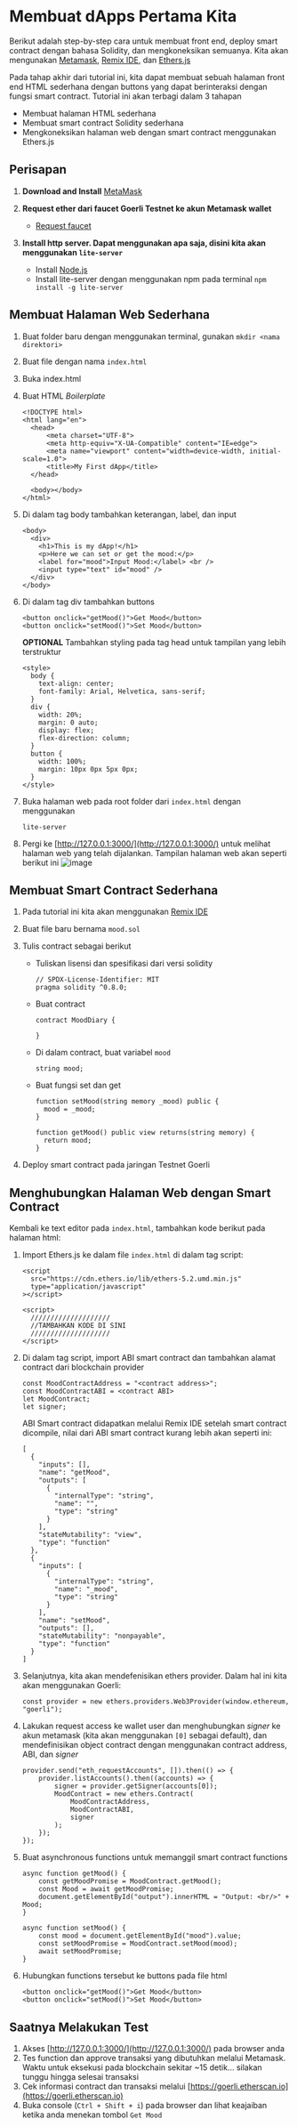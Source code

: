 # Membuat dApps Pertama Kita

Berikut adalah step-by-step cara untuk membuat front end, deploy smart contract dengan bahasa Solidity, dan mengkoneksikan semuanya. Kita akan mengunakan [Metamask](https://metamask.io/), [Remix IDE](https://remix-project.org/), dan [Ethers.js](https://docs.ethers.io/v5/)

Pada tahap akhir dari tutorial ini, kita dapat membuat sebuah halaman front end HTML sederhana dengan buttons yang dapat berinteraksi dengan fungsi smart contract. Tutorial ini akan terbagi dalam 3 tahapan
  - Membuat halaman HTML sederhana
  - Membuat smart contract Solidity sederhana
  - Mengkoneksikan halaman web dengan smart contract menggunakan Ethers.js

## Perisapan
1.  **Download and Install** [MetaMask](https://metamask.io/)
2.  **Request ether dari faucet Goerli Testnet ke akun Metamask wallet**
      - [Request faucet](https://faucets.chain.link/)

3.  **Install http server. Dapat menggunakan apa saja, disini kita akan menggunakan `lite-server`**
      - Install [Node.js](https://nodejs.org/en/)
      - Install lite-server dengan menggunakan npm pada terminal
        `npm install -g lite-server`

## Membuat Halaman Web Sederhana
1.  Buat folder baru dengan menggunakan terminal, gunakan `mkdir <nama direktori>`
2.  Buat file dengan nama `index.html`
3.  Buka index.html
4.  Buat HTML *Boilerplate*
    ```
    <!DOCTYPE html>
    <html lang="en">
      <head>
          <meta charset="UTF-8">
          <meta http-equiv="X-UA-Compatible" content="IE=edge">
          <meta name="viewport" content="width=device-width, initial-scale=1.0">
          <title>My First dApp</title>
      </head>

      <body></body>
    </html>
    ``` 
    
5.  Di dalam tag body tambahkan keterangan, label, dan input
    ```
    <body>
      <div>
        <h1>This is my dApp!</h1>
        <p>Here we can set or get the mood:</p>
        <label for="mood">Input Mood:</label> <br />
        <input type="text" id="mood" />
      </div>
    </body>
    ```
    
6.  Di dalam tag div tambahkan buttons
    ```
    <button onclick="getMood()">Get Mood</button>
    <button onclick="setMood()">Set Mood</button>
    ```
    **OPTIONAL** Tambahkan styling pada tag head untuk tampilan yang lebih terstruktur
    ```
    <style>
      body {
        text-align: center;
        font-family: Arial, Helvetica, sans-serif;
      }
      div {
        width: 20%;
        margin: 0 auto;
        display: flex;
        flex-direction: column;
      }
      button {
        width: 100%;
        margin: 10px 0px 5px 0px;
      }
    </style>
    ```
    
8.  Buka halaman web pada root folder dari `index.html` dengan menggunakan
    ```
    lite-server
    ```
    
9.  Pergi ke [http://127.0.0.1:3000/](http://127.0.0.1:3000/) untuk melihat halaman web yang telah dijalankan. Tampilan halaman web akan seperti berikut ini
    ![image](https://user-images.githubusercontent.com/37977826/201115792-d108318d-0ce7-4d20-b043-37ab3efe2ee4.png)
    
## Membuat Smart Contract Sederhana
1.  Pada tutorial ini kita akan menggunakan [Remix IDE](https://remix-project.org/)
2.  Buat file baru bernama `mood.sol`
3.  Tulis contract sebagai berikut
    - Tuliskan lisensi dan spesifikasi dari versi solidity
      ```
      // SPDX-License-Identifier: MIT
      pragma solidity ^0.8.0;
      ```
    - Buat contract
      ```
      contract MoodDiary {
      
      }
      ```
    - Di dalam contract, buat variabel `mood`
      ```
      string mood;
      ```
    - Buat fungsi set dan get
      ```
      function setMood(string memory _mood) public {
        mood = _mood;
      }
      
      function getMood() public view returns(string memory) {
        return mood;
      }
      ```
      
4.  Deploy smart contract pada jaringan Testnet Goerli

## Menghubungkan Halaman Web dengan Smart Contract
Kembali ke text editor pada `index.html`, tambahkan kode berikut pada halaman html:
  1.  Import Ethers.js ke dalam file `index.html` di dalam tag script:
      ```
      <script
        src="https://cdn.ethers.io/lib/ethers-5.2.umd.min.js"
        type="application/javascript"
      ></script>

      <script>
        ////////////////////
        //TAMBAHKAN KODE DI SINI
        ////////////////////
      </script>
      ```
  2.  Di dalam tag script, import ABI smart contract dan tambahkan alamat contract dari blockchain provider
      ```
      const MoodContractAddress = "<contract address>";
      const MoodContractABI = <contract ABI>
      let MoodContract;
      let signer;
      ```
      ABI Smart contract didapatkan melalui Remix IDE setelah smart contract dicompile, nilai dari ABI smart contract kurang lebih akan seperti ini:
      ```
      [
        {
          "inputs": [],
          "name": "getMood",
          "outputs": [
            {
              "internalType": "string",
              "name": "",
              "type": "string"
            }
          ],
          "stateMutability": "view",
          "type": "function"
        },
        {
          "inputs": [
            {
              "internalType": "string",
              "name": "_mood",
              "type": "string"
            }
          ],
          "name": "setMood",
          "outputs": [],
          "stateMutability": "nonpayable",
          "type": "function"
        }
      ]
      ```
  3.  Selanjutnya, kita akan mendefenisikan ethers provider. Dalam hal ini kita akan menggunakan Goerli:
      ```
      const provider = new ethers.providers.Web3Provider(window.ethereum, "goerli");
      ```
  4.  Lakukan request access ke wallet user dan menghubungkan *signer* ke akun metamask (kita akan menggunakan `[0]` sebagai default), dan mendefinisikan object contract dengan menggunakan contract address, ABI, dan *signer*
      ```
      provider.send("eth_requestAccounts", []).then(() => {
          provider.listAccounts().then((accounts) => {
              signer = provider.getSigner(accounts[0]);
              MoodContract = new ethers.Contract(
                  MoodContractAddress,
                  MoodContractABI,
                  signer
              );
          });
      });
      ```
  5.  Buat asynchronous functions untuk memanggil smart contract functions
      ```
      async function getMood() {
          const getMoodPromise = MoodContract.getMood();
          const Mood = await getMoodPromise;
          document.getElementById("output").innerHTML = "Output: <br/>" + Mood;
      }

      async function setMood() {
          const mood = document.getElementById("mood").value;
          const setMoodPromise = MoodContract.setMood(mood);
          await setMoodPromise;
      }
      ```
  6.  Hubungkan functions tersebut ke buttons pada file html
      ```
      <button onclick="getMood()">Get Mood</button>
      <button onclick="setMood()">Set Mood</button>
      ```
      
## Saatnya Melakukan Test

1.  Akses [http://127.0.0.1:3000/](http://127.0.0.1:3000/) pada browser anda
2.  Tes function dan approve transaksi yang dibutuhkan melalui Metamask. Waktu untuk eksekusi pada blockchain sekitar ~15 detik... silakan tunggu hingga selesai transaksi
3.  Cek informasi contract dan transaksi melalui [https://goerli.etherscan.io](https://goerli.etherscan.io)
4.  Buka console (`Ctrl + Shift + i`) pada browser dan lihat keajaiban ketika anda menekan tombol `Get Mood`
